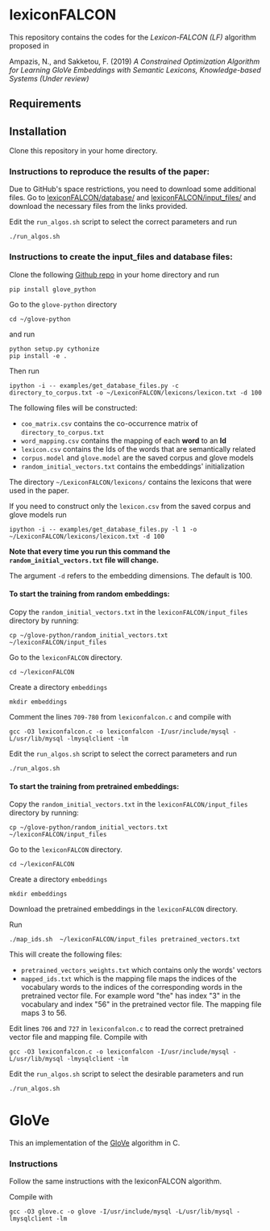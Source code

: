 # lexiconFALCON

This repository contains the codes for the *Lexicon-FALCON (LF)* algorithm proposed in 

Ampazis, N., and Sakketou, F. (2019) *A Constrained Optimization Algorithm for Learning GloVe Embeddings with Semantic Lexicons, Knowledge-based Systems (Under review)*

## Requirements

## Installation

Clone this repository in your home directory.

### Instructions to reproduce the results of the paper:
Due to GitHub's space restrictions, you need to download some additional files. Go to [lexiconFALCON/database/](https://github.com/flo3003/lexiconFALCON/tree/master/database) and [lexiconFALCON/input_files/](https://github.com/flo3003/lexiconFALCON/tree/master/input_files) and download the necessary files from the links provided.

Edit the `run_algos.sh` script to select the correct parameters and run
```
./run_algos.sh
```

### Instructions to create the input_files and database files:

Clone the following [Github repo](https://github.com/flo3003/glove-python) in your home directory and run
```
pip install glove_python
```

Go to the `glove-python` directory
```
cd ~/glove-python
```

and run
```
python setup.py cythonize
pip install -e .
```

Then run
```
ipython -i -- examples/get_database_files.py -c directory_to_corpus.txt -o ~/LexiconFALCON/lexicons/lexicon.txt -d 100
```

The following files will be constructed:
- `coo_matrix.csv` contains the co-occurrence matrix of `directory_to_corpus.txt` 
- `word_mapping.csv` contains the mapping of each **word** to an **Id**
- `lexicon.csv` contains the Ids of the words that are semantically related
- `corpus.model` and `glove.model` are the saved corpus and glove models
- `random_initial_vectors.txt` contains the embeddings' initialization 

The directory `~/LexiconFALCON/lexicons/` contains the lexicons that were used in the paper. 

If you need to construct only the `lexicon.csv` from the saved corpus and glove models run
```
ipython -i -- examples/get_database_files.py -l 1 -o ~/LexiconFALCON/lexicons/lexicon.txt -d 100
```
**Note that every time you run this command the `random_initial_vectors.txt` file will change.**

The argument `-d` refers to the embedding dimensions. The default is 100.

#### To start the training from random embeddings:

Copy the `random_initial_vectors.txt` in the `lexiconFALCON/input_files` directory by running:
```
cp ~/glove-python/random_initial_vectors.txt ~/lexiconFALCON/input_files
```

Go to the `lexiconFALCON` directory.
```
cd ~/lexiconFALCON
```

Create a directory `embeddings`
```
mkdir embeddings
```

Comment the lines `709-780` from `lexiconfalcon.c` and compile with
```
gcc -O3 lexiconfalcon.c -o lexiconfalcon -I/usr/include/mysql -L/usr/lib/mysql -lmysqlclient -lm
```

Edit the `run_algos.sh` script to select the correct parameters and run
```
./run_algos.sh
```

#### To start the training from pretrained embeddings:

Copy the `random_initial_vectors.txt` in the `lexiconFALCON/input_files` directory by running:
```
cp ~/glove-python/random_initial_vectors.txt ~/lexiconFALCON/input_files
```

Go to the `lexiconFALCON` directory.
```
cd ~/lexiconFALCON
```

Create a directory `embeddings`
```
mkdir embeddings
```

Download the pretrained embeddings in the `lexiconFALCON` directory. 

Run
```
./map_ids.sh  ~/lexiconFALCON/input_files pretrained_vectors.txt
```

This will create the following files:
- `pretrained_vectors_weights.txt` which contains only the words' vectors
- `mapped_ids.txt` which is the mapping file maps the indices of the vocabulary words to the indices of the corresponding words in the pretrained vector file. For example word "the" has index "3" in the vocabulary and index "56" in the pretrained vector file. The mapping file maps 3 to 56.

Edit lines `706` and `727` in `lexiconfalcon.c` to read the correct pretrained vector file and mapping file. Compile with
```
gcc -O3 lexiconfalcon.c -o lexiconfalcon -I/usr/include/mysql -L/usr/lib/mysql -lmysqlclient -lm
```

Edit the `run_algos.sh` script to select the desirable parameters and run
```
./run_algos.sh
```
# GloVe

This an implementation of the [GloVe](https://nlp.stanford.edu/projects/glove/) algorithm in C.

### Instructions

Follow the same instructions with the lexiconFALCON algorithm.

Compile with 
```
gcc -O3 glove.c -o glove -I/usr/include/mysql -L/usr/lib/mysql -lmysqlclient -lm
```
